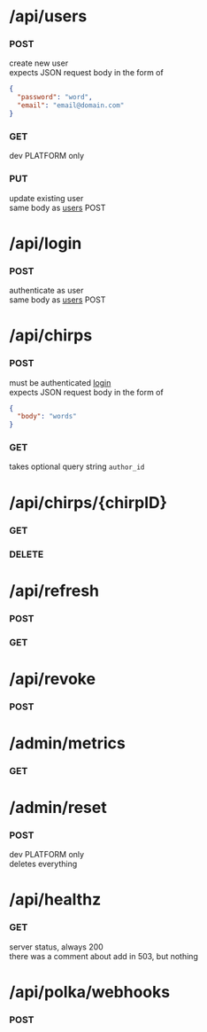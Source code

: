 # /api/users

### POST

create new user  
expects JSON request body in the form of

```json
{
  "password": "word",
  "email": "email@domain.com"
}
```

### GET

dev PLATFORM only

### PUT

update existing user  
same body as [users](#apiusers) POST

# /api/login

### POST

authenticate as user  
same body as [users](#apiusers) POST

# /api/chirps

### POST

must be authenticated [login](#apilogin)  
expects JSON request body in the form of

```json
{
  "body": "words"
}
```

### GET

takes optional query string `author_id`

# /api/chirps/{chirpID}

### GET

### DELETE

# /api/refresh

### POST

### GET

# /api/revoke

### POST

# /admin/metrics

### GET

# /admin/reset

### POST

dev PLATFORM only  
deletes everything

# /api/healthz

### GET

server status, always 200  
there was a comment about add in 503, but nothing

# /api/polka/webhooks

### POST
